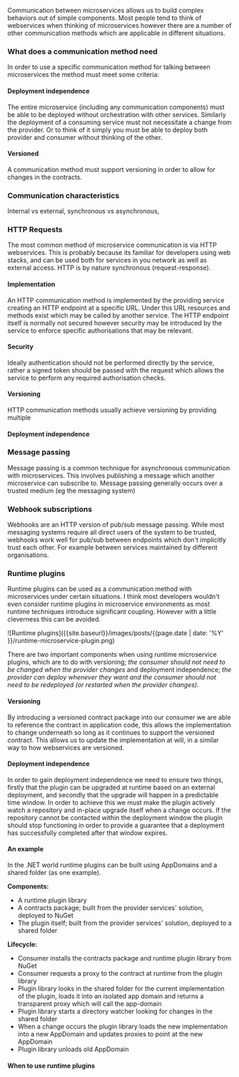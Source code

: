 Communication between microservices allows us to build complex behaviors out of simple components. Most people tend to think of webservices when thinking of microservices however there are a number of other communication methods which are applicable in different situations.

### What does a communication method need
In order to use a specific communication method for talking between microservices the method must meet some criteria:

#### Deployment independence
The entire microservice (including any communication components) must be able to be deployed without orchestration with other services. Similarly the deployment of a consuming service must not necessitate a change from the provider. Or to think of it simply you must be able to deploy both provider and consumer without thinking of the other.

#### Versioned
A communication method must support versioning in order to allow for changes in the contracts.

### Communication characteristics
Internal vs external, synchronous vs asynchronous,

### HTTP Requests
The most common method of microservice communication is via HTTP webservices. This is probably because its familiar for developers using web stacks, and can be used both for services in you network as well as external access. HTTP is by nature synchronous (request-response).

#### Implementation
An HTTP communication method is implemented by the providing service creating an HTTP endpoint at a specific URL. Under this URL resources and methods exist which may be called by another service. The HTTP endpoint itself is normally not secured however security may be introduced by the service to enforce specific authorisations that may be relevant.

#### Security
Ideally authentication should not be performed directly by the service, rather a signed token should be passed with the request which allows the service to perform any required authorisation checks.

#### Versioning
HTTP communication methods usually achieve versioning by providing multiple

#### Deployment independence

### Message passing
Message passing is a common technique for asynchronous communication with microservices. This involves publishing a message which another microservice can subscribe to.
Message passing generally occurs over a trusted medium (eg the messaging system)

### Webhook subscriptions
Webhooks are an HTTP version of pub/sub message passing. While most messaging systems require all direct users of the system to be trusted, webhooks work well for pub/sub between endpoints which don't implicitly trust each other. For example between services maintained by different organisations.


### Runtime plugins
Runtime plugins can be used as a communication method with microservices under certain situations. I think most developers wouldn't even consider runtime plugins in microservice environments as most runtime techniques introduce significant coupling. However with a little cleverness this can be avoided.

![Runtime plugins]({{site.baseurl}}/images/posts/{{page.date | date: '%Y' }}/runtime-microservice-plugin.png)

There are two important components when using runtime microservice plugins, which are to do with versioning; *the consumer should not need to be changed when the provider changes* and deployment independence; *the provider can deploy whenever they want and the consumer should not need to be redeployed (or restarted when the provider changes)*.

#### Versioning
By introducing a versioned contract package into our consumer we are able to reference the contract in application code, this allows the implementation to change underneath so long as it continues to support the versioned contract. This allows us to update the implementation at will, in a similar way to how webservices are versioned.

#### Deployment independence
In order to gain deployment independence we need to ensure two things, firstly that the plugin can be upgraded at runtime based on an external deployment, and secondly that the upgrade will happen in a predictable time window. In order to achieve this we must make the plugin actively watch a repository and in-place upgrade itself when a change occurs. If the repository cannot be contacted within the deployment window the plugin should stop functioning in order to provide a guarantee that a deployment has successfully completed after that window expires.

#### An example
In the .NET world runtime plugins can be built using AppDomains and a shared folder (as one example).

**Components:**

 - A runtime plugin library
 - A contracts package; built from the provider services' solution, deployed to NuGet
 - The plugin itself; built from the provider services' solution, deployed to a shared folder

**Lifecycle:**

 - Consumer installs the contracts package and runtime plugin library from NuGet
 - Consumer requests a proxy to the contract at runtime from the plugin library
 - Plugin library looks in the shared folder for the current implementation of the plugin, loads it into an isolated app domain and returns a transparent proxy which will call the app-domain
 - Plugin library starts a directory watcher looking for changes in the shared folder
 - When a change occurs the plugin library loads the new implementation into a new AppDomain and updates proxies to point at the new AppDomain
 - Plugin library unloads old AppDomain

#### When to use runtime plugins
